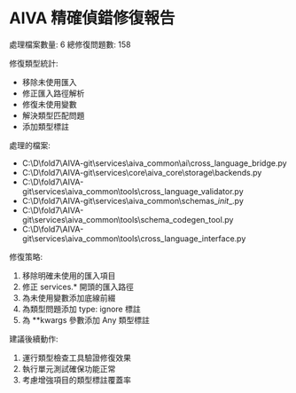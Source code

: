 
AIVA 精確偵錯修復報告
====================

處理檔案數量: 6
總修復問題數: 158

修復類型統計:
- 移除未使用匯入
- 修正匯入路徑解析  
- 修復未使用變數
- 解決類型匹配問題
- 添加類型標註

處理的檔案:
- C:\D\fold7\AIVA-git\services\aiva_common\ai\cross_language_bridge.py
- C:\D\fold7\AIVA-git\services\core\aiva_core\storage\backends.py
- C:\D\fold7\AIVA-git\services\aiva_common\tools\cross_language_validator.py
- C:\D\fold7\AIVA-git\services\aiva_common\schemas\__init__.py
- C:\D\fold7\AIVA-git\services\aiva_common\tools\schema_codegen_tool.py
- C:\D\fold7\AIVA-git\services\aiva_common\tools\cross_language_interface.py

修復策略:
1. 移除明確未使用的匯入項目
2. 修正 services.* 開頭的匯入路徑
3. 為未使用變數添加底線前綴
4. 為類型問題添加 type: ignore 標註
5. 為 **kwargs 參數添加 Any 類型標註

建議後續動作:
1. 運行類型檢查工具驗證修復效果
2. 執行單元測試確保功能正常
3. 考慮增強項目的類型標註覆蓋率
